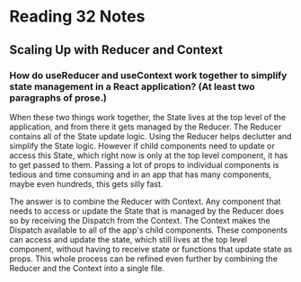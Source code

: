 # Reading 32 Notes

## Scaling Up with Reducer and Context

### How do useReducer and useContext work together to simplify state management in a React application? (At least two paragraphs of prose.)

When these two things work together, the State lives at the top level of the application, and from there it gets managed by the Reducer. The Reducer contains all of the State update logic. Using the Reducer helps declutter and simplify the State logic. However if child components need to update or access this State, which right now is only at the top level component, it has to get passed to them. Passing a lot of props to individual components is tedious and time consuming and in an app that has many components, maybe even hundreds, this gets silly fast.

The answer is to combine the Reducer with Context. Any component that needs to access or update the State that is managed by the Reducer does so by receiving the Dispatch from the Context. The Context makes the Dispatch available to all of the app's child components. These components can access and update the state, which still lives at the top level component, without having to receive state or functions that update state as props. This whole process can be refined even further by combining the Reducer and the Context into a single file.
